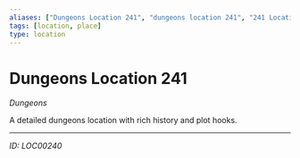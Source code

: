 ```yaml
---
aliases: ["Dungeons Location 241", "dungeons location 241", "241 Location Dungeons"]
tags: [location, place]
type: location
---
```


# Dungeons Location 241

*Dungeons*

A detailed dungeons location with rich history and plot hooks.

---
*ID: LOC00240*